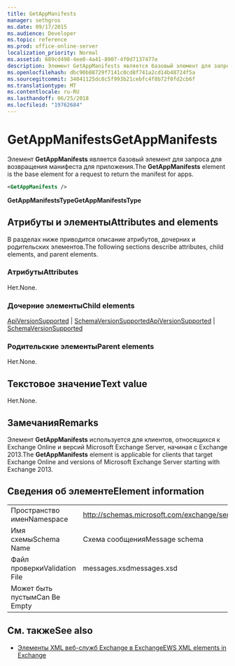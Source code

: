 ```yaml
---
title: GetAppManifests
manager: sethgros
ms.date: 09/17/2015
ms.audience: Developer
ms.topic: reference
ms.prod: office-online-server
localization_priority: Normal
ms.assetid: 689cd498-4ee0-4a41-8907-4f0d7137477e
description: Элемент GetAppManifests является базовый элемент для запроса для возвращения манифеста для приложения.
ms.openlocfilehash: dbc90b88729f7141c0cd8f741a2cd14b48724f5a
ms.sourcegitcommit: 34041125dc8c5f993b21cebfc4f8b72f0fd2cb6f
ms.translationtype: MT
ms.contentlocale: ru-RU
ms.lasthandoff: 06/25/2018
ms.locfileid: "19762684"
---
```

# <a name="getappmanifests"></a><span data-ttu-id="60e41-103">GetAppManifests</span><span class="sxs-lookup"><span data-stu-id="60e41-103">GetAppManifests</span></span>

<span data-ttu-id="60e41-104">Элемент **GetAppManifests** является базовый элемент для запроса для возвращения манифеста для приложения.</span><span class="sxs-lookup"><span data-stu-id="60e41-104">The **GetAppManifests** element is the base element for a request to return the manifest for apps.</span></span> 
  
```xml
<GetAppManifests />
```

 <span data-ttu-id="60e41-105">**GetAppManifestsType**</span><span class="sxs-lookup"><span data-stu-id="60e41-105">**GetAppManifestsType**</span></span>
## <a name="attributes-and-elements"></a><span data-ttu-id="60e41-106">Атрибуты и элементы</span><span class="sxs-lookup"><span data-stu-id="60e41-106">Attributes and elements</span></span>

<span data-ttu-id="60e41-107">В разделах ниже приводится описание атрибутов, дочерних и родительских элементов.</span><span class="sxs-lookup"><span data-stu-id="60e41-107">The following sections describe attributes, child elements, and parent elements.</span></span>
  
### <a name="attributes"></a><span data-ttu-id="60e41-108">Атрибуты</span><span class="sxs-lookup"><span data-stu-id="60e41-108">Attributes</span></span>

<span data-ttu-id="60e41-109">Нет.</span><span class="sxs-lookup"><span data-stu-id="60e41-109">None.</span></span>
  
### <a name="child-elements"></a><span data-ttu-id="60e41-110">Дочерние элементы</span><span class="sxs-lookup"><span data-stu-id="60e41-110">Child elements</span></span>

<span data-ttu-id="60e41-111">[ApiVersionSupported](apiversionsupported.md) | [SchemaVersionSupported](schemaversionsupported.md)</span><span class="sxs-lookup"><span data-stu-id="60e41-111">[ApiVersionSupported](apiversionsupported.md) | [SchemaVersionSupported](schemaversionsupported.md)</span></span>
  
### <a name="parent-elements"></a><span data-ttu-id="60e41-112">Родительские элементы</span><span class="sxs-lookup"><span data-stu-id="60e41-112">Parent elements</span></span>

<span data-ttu-id="60e41-113">Нет.</span><span class="sxs-lookup"><span data-stu-id="60e41-113">None.</span></span>
  
## <a name="text-value"></a><span data-ttu-id="60e41-114">Текстовое значение</span><span class="sxs-lookup"><span data-stu-id="60e41-114">Text value</span></span>

<span data-ttu-id="60e41-115">Нет.</span><span class="sxs-lookup"><span data-stu-id="60e41-115">None.</span></span>
  
## <a name="remarks"></a><span data-ttu-id="60e41-116">Замечания</span><span class="sxs-lookup"><span data-stu-id="60e41-116">Remarks</span></span>

<span data-ttu-id="60e41-117">Элемент **GetAppManifests** используется для клиентов, относящихся к Exchange Online и версий Microsoft Exchange Server, начиная с Exchange 2013.</span><span class="sxs-lookup"><span data-stu-id="60e41-117">The **GetAppManifests** element is applicable for clients that target Exchange Online and versions of Microsoft Exchange Server starting with Exchange 2013.</span></span> 
  
## <a name="element-information"></a><span data-ttu-id="60e41-118">Сведения об элементе</span><span class="sxs-lookup"><span data-stu-id="60e41-118">Element information</span></span>

|||
|:-----|:-----|
|<span data-ttu-id="60e41-119">Пространство имен</span><span class="sxs-lookup"><span data-stu-id="60e41-119">Namespace</span></span>  <br/> |http://schemas.microsoft.com/exchange/services/2006/messages  <br/> |
|<span data-ttu-id="60e41-120">Имя схемы</span><span class="sxs-lookup"><span data-stu-id="60e41-120">Schema Name</span></span>  <br/> |<span data-ttu-id="60e41-121">Схема сообщения</span><span class="sxs-lookup"><span data-stu-id="60e41-121">Message schema</span></span>  <br/> |
|<span data-ttu-id="60e41-122">Файл проверки</span><span class="sxs-lookup"><span data-stu-id="60e41-122">Validation File</span></span>  <br/> |<span data-ttu-id="60e41-123">messages.xsd</span><span class="sxs-lookup"><span data-stu-id="60e41-123">messages.xsd</span></span>  <br/> |
|<span data-ttu-id="60e41-124">Может быть пустым</span><span class="sxs-lookup"><span data-stu-id="60e41-124">Can Be Empty</span></span>  <br/> ||
   
## <a name="see-also"></a><span data-ttu-id="60e41-125">См. также</span><span class="sxs-lookup"><span data-stu-id="60e41-125">See also</span></span>



- [<span data-ttu-id="60e41-126">Элементы XML веб-служб Exchange в Exchange</span><span class="sxs-lookup"><span data-stu-id="60e41-126">EWS XML elements in Exchange</span></span>](ews-xml-elements-in-exchange.md)

